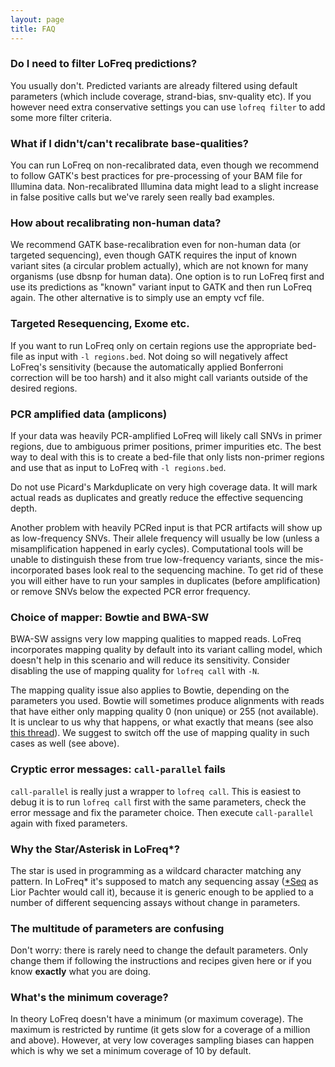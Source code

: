 ```yaml
---
layout: page
title: FAQ
---
```




### Do I need to filter LoFreq predictions?

You usually don't. Predicted variants are already filtered using
default parameters (which include coverage, strand-bias, snv-quality
etc). If you however need extra conservative settings you can use
`lofreq filter` to add some more filter criteria.

### What if I didn't/can't recalibrate base-qualities?

You can run LoFreq on non-recalibrated data, even though we recommend
to follow GATK's best practices for pre-processing of your BAM file
for Illumina data. Non-recalibrated Illumina data might lead to a
slight increase in false positive calls but we've rarely seen really bad
examples.

### How about recalibrating non-human data?

We recommend GATK base-recalibration even for non-human data (or
targeted sequencing), even though GATK requires the input of known
variant sites (a circular problem actually), which are not known for
many organisms (use dbsnp for human data). One option is to run LoFreq
first and use its predictions as "known" variant input to GATK and
then run LoFreq again. The other alternative is to simply use an empty
vcf file.

### Targeted Resequencing, Exome etc.

If you want to run LoFreq only on certain regions use the appropriate
bed-file as input with `-l regions.bed`. Not doing so will negatively
affect LoFreq's sensitivity (because the automatically applied
Bonferroni correction will be too harsh) and it also might call variants
outside of the desired regions.

### PCR amplified data (amplicons)

If your data was heavily PCR-amplified LoFreq will likely call SNVs in
primer regions, due to ambiguous primer positions, primer impurities
etc. The best way to deal with this is to create a bed-file that only
lists non-primer regions and use that as input to LoFreq with `-l
regions.bed`.

Do not use Picard's Markduplicate on very high coverage data. It will
mark actual reads as duplicates and greatly reduce the effective
sequencing depth.

Another problem with heavily PCRed input is that PCR artifacts will
show up as low-frequency SNVs. Their allele frequency will usually be
low (unless a misamplification happened in early cycles).
Computational tools will be unable to distinguish these from true
low-frequency variants, since the mis-incorporated bases look real to
the sequencing machine. To get rid of these you will either have to
run your samples in duplicates (before amplification) or remove SNVs
below the expected PCR error frequency.

### Choice of mapper: Bowtie and BWA-SW

BWA-SW assigns very low mapping qualities to mapped reads. LoFreq
incorporates mapping quality by default into its variant calling
model, which doesn't help in this scenario and will reduce its
sensitivity. Consider disabling the use of mapping quality for `lofreq
call` with `-N`.

The mapping quality issue also applies to Bowtie, depending on the
parameters you used. Bowtie will sometimes produce alignments with
reads that have either only mapping quality 0 (non unique) or 255 (not
available). It is unclear to us why that happens, or what exactly that
means (see also
[this thread](http://seqanswers.com/forums/showthread.php?t=3142)).
We suggest to switch off the use of mapping quality in such
cases as well (see above).

### Cryptic error messages: `call-parallel` fails

`call-parallel` is really just a wrapper to `lofreq call`.
This is easiest to debug it is to run `lofreq call`
first with the same parameters, check the error message and fix the
parameter choice. Then execute `call-parallel` again with fixed
parameters.

### Why the Star/Asterisk in LoFreq*?


The star is used in programming as a wildcard character matching
any pattern. In LoFreq* it's supposed to match any sequencing assay
([*Seq](http://liorpachter.wordpress.com/2013/08/19/genesis-of-seq/)
as Lior Pachter would call it), because it is generic enough to
be applied to a number of different sequencing assays without change
in parameters.

### The multitude of parameters are confusing

Don't worry: there is rarely need to change the default parameters.
Only change them if following the instructions and recipes given here
or if you know **exactly** what you are doing.

### What's the minimum coverage?

In theory LoFreq doesn't have a minimum (or maximum coverage). The
maximum is restricted by runtime (it gets slow for a coverage of a
million and above). However, at very low coverages sampling biases can
happen which is why we set a minimum coverage of 10 by default.
